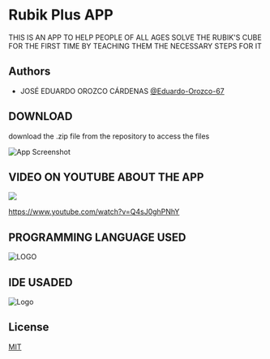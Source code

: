 # Rubik Plus APP

THIS IS AN APP TO HELP PEOPLE OF ALL AGES SOLVE THE RUBIK'S CUBE FOR THE FIRST TIME BY TEACHING THEM THE NECESSARY STEPS FOR IT

## Authors

- JOSÉ EDUARDO OROZCO CÁRDENAS [@Eduardo-Orozco-67](https://github.com/Eduardo-Orozco-67)

## DOWNLOAD

download the .zip file from the repository to access the files

![App Screenshot](https://br.atsit.in/es/wp-content/uploads/2021/06/como-descargar-archivos-y-ver-codigo-desde-github-9.png)

## VIDEO ON YOUTUBE ABOUT THE APP

[![](https://markdown-videos.deta.dev/youtube/Q4sJ0ghPNhY)](https://youtu.be/Q4sJ0ghPNhY)

https://www.youtube.com/watch?v=Q4sJ0ghPNhY

## PROGRAMMING LANGUAGE USED

![LOGO](https://e7.pngegg.com/pngimages/912/253/png-clipart-apple-worldwide-developers-conference-swift-apple-developer-eagle-security-logo-text-logo-thumbnail.png)

## IDE USADED

![Logo](https://developer.apple.com/assets/elements/icons/xcode-cloud/xcode-cloud-128x128_2x.png)

## License

[MIT](https://choosealicense.com/licenses/mit/)
